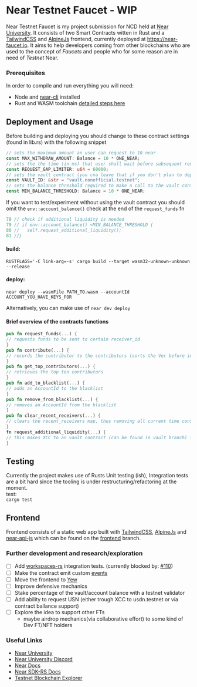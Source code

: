 # Near Testnet Faucet - WIP

Near Testnet Faucet is my project submission for NCD held at [Near University](https://www.near.university). It consists of two Smart Contracts witten in Rust and a [TailwindCSS](https://tailwindcss.com/) and [AlpineJs](https://alpinejs.dev/) frontend, currently deployed at https://near-faucet.io. It aims to help developers coming from other blockchains who are used to the concept of *Faucets* and people who for some reason are in need of _Testnet_ Near.

### Prerequisites

In order to compile and run everything you will need:

* Node and [near-cli](https://github.com/near/near-cli) installed
* Rust and WASM toolchain [detailed steps here](https://www.near-sdk.io/)


## Deployment and Usage
Before building and deploying you should change to these contract settings (found in lib.rs) with the following snippet
```rust
// sets the maximum amount an user can request to 10 near
const MAX_WITHDRAW_AMOUNT: Balance = 10 * ONE_NEAR;
// sets the the time (in ms) that user shall wait before subsequent request to 1 min
const REQUEST_GAP_LIMITER: u64 = 60000;
// sets the vault contract (you cna leave that if you don't plan to deploy the one found int the vault branch)
const VAULT_ID: &str = "vault.nonofficial.testnet";
// sets the balance threshold required to make a call to the vault contract for additional liquidity
const MIN_BALANCE_THRESHOLD: Balance = 10 * ONE_NEAR;
```

If you want to test/experiment without using the vault contract you should omit the `env::account_balance()` check at the end of the `request_funds` fn
```rust
78 // check if additional liquidity is needed
79 // if env::account_balance() <MIN_BALANCE_THRESHOLD {
80 //   self.request_additional_liquidity();
81 //}
```

#### build:  
`RUSTFLAGS='-C link-arg=-s' cargo build --target wasm32-unknown-unknown --release`

#### deploy:  
`near deploy --wasmFile PATH_TO.wasm --accountId ACCOUNT_YOU_HAVE_KEYS_FOR`

Alternatively, you can make use of `near dev deploy`


#### Brief overview of the contracts functions

```rust 
pub fn request_funds(...) {
// requests funds to be sent to certain receiver_id
}
pub fn contribute(...) {
// records the contributor to the contributors (sorts the Vec before inserting)... 
}
pub fn get_top_contributors(...) {
// retrieves the top ten contributors
}
pub fn add_to_blacklist(...) {
// adds an AccountId to the blacklist
}
pub fn remove_from_blacklist(...) {
// removes an AccountId from the blacklist
} 
pub fn clear_recent_receivers(...) {
// clears the recent_receivers map, thus removing all current time constrains 
}
fn request_additional_liquidity(...) {
// this makes XCC to an vault contract (can be found in vault branch) if the faucets account balance goes bellow certain threshold 
}
```

## Testing
Currently the project makes use of Rusts Unit testing (ish), Integration tests are a bit hard since the tooling is under restructuring/refactoring at the moment.    
test:  
`cargo test `

## Frontend
Frontend consists of a static web app built with [TailwindCSS](https://tailwindcss.com/), [AlpineJs](https://alpinejs.dev/) and [near-api-js](https://github.com/near/near-api-js) which can be found on the [frontend](https://github.com/flmel/near-testnet-faucet/tree/frontend) branch.

### Further development and research/exploration

- [ ] Add [workspaces-rs](https://github.com/near/workspaces-rs/) integration tests. (currently blocked by: [#110](https://github.com/near/workspaces-rs/issues/110))
- [ ] Make the contract emit custom [events](https://nomicon.io/Standards/EventsFormat)
- [ ] Move the frontend to [Yew](https://yew.rs/)
- [ ] Improve defensive mechanics
- [ ] Stake percentage of the vault/account balance with a testnet validator  
- [ ] Add ability to request USN (either trough XCC to usdn.testnet or via contract ballance support)
- [ ] Explore the idea to support other FTs
    - maybe airdrop mechanics(via collaborative effort) to some kind of Dev FT/NFT holders


### Useful Links

* [Near University](https://near.university)
* [Near University Discord](https://discord.gg/k4pxafjMWA)
* [Near Docs](https://docs.near.org)
* [Near SDK-RS Docs](https://near-sdk.io)
* [Testnet Blockchain Explorer](https://explorer.testnet.near.org/)
